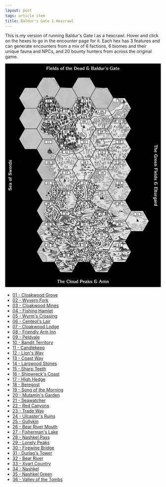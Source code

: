 ```yaml
---
layout: post
tags: article item
title: Baldur's Gate 1 Hexcrawl
---
```


This is my version of running Baldur's Gate I as a hexcrawl. Hover and click on the hexes to go in the encounter page for it. Each hex has 3 features and can generate encounters from a mix of 6 factions, 6 biomes and their unique fauna and NPCs, and 20 bounty hunters from across the original game.

<img width="700px" class="center" src="/images/Hexes/BGHex_blank.png" usemap="#hexmap">

<map name="hexmap">
  <area shape="circle" coords="195,195,45" title="Cloakwood Grove" href="/pages/BaldurHex/01-CloakwoodGrove">
  <area shape="circle" coords="275,245,45" title="Wyvern Fork" href="/pages/BaldurHex/02-WyvernFork">
  <area shape="circle" coords="355,195,45" title="Cloakwood Mines" href="/pages/BaldurHex/03-CloakwoodMines">
  <area shape="circle" coords="435,245,45" title="Fishing Hamlet" href="/pages/BaldurHex/04-FishingHamlet">
  <area shape="circle" coords="515,195,45" title="Wyrm's Crossing" href="/pages/BaldurHex/05-WyrmsCrossing">
  <area shape="circle" coords="195,290,45" title="Centeol's Lair" href="/pages/BaldurHex/06-CenteolsLair">
  <area shape="circle" coords="275,340,45" title="Cloakwood Lodge" href="/pages/BaldurHex/07-CloakwoodLodge">
  <area shape="circle" coords="355,290,45" title="Friendly Arm Inn" href="/pages/BaldurHex/08-FriendlyArm">
  <area shape="circle" coords="435,340,40" title="Peldvale" href="/pages/BaldurHex/09-Peldvale">
  <area shape="circle" coords="515,290,40" title="Bandit Territory" href="/pages/BaldurHex/10-OldRuins">
  <area shape="circle" coords="195,385,40" title="Candlekeep" href="/pages/BaldurHex/11-Candlekeep">
  <area shape="circle" coords="275,435,40" title="Lion's Way" href="/pages/BaldurHex/12-LionsWay">
  <area shape="circle" coords="355,385,40" title="Coast Way" href="/pages/BaldurHex/13-CoastWay">
  <area shape="circle" coords="435,435,40" title="Larswood" href="/pages/BaldurHex/14-LarswoodStones">
  <area shape="circle" coords="515,385,40" title="Woods of Sharp Teeth" href="/pages/BaldurHex/15-SharpTeeth">
  <area shape="circle" coords="195,480,40" title="Shipwreck Coast" href="/pages/BaldurHex/16-ShipwreckCoast">
  <area shape="circle" coords="275,530,40" title="High Hedge" href="/pages/BaldurHex/17-HighHedge">
  <area shape="circle" coords="355,480,40" title="Beregost" href="/pages/BaldurHex/18-Beregost">
  <area shape="circle" coords="435,530,40" title="Song of the Morning" href="/pages/BaldurHex/19-Morning">
  <area shape="circle" coords="515,480,40" title="Mutamin's Garden" href="/pages/BaldurHex/20-Mutamin">
  <area shape="circle" coords="195,575,40" title="Seawatcher" href="/pages/BaldurHex/21-Seawatcher">
  <area shape="circle" coords="275,625,40" title="Red Canyons" href="/pages/BaldurHex/22-RedCanyons">
  <area shape="circle" coords="355,575,40" title="Trade Way" href="/pages/BaldurHex/23-TradeWay">
  <area shape="circle" coords="435,625,40" title="Ulcaster" href="/pages/BaldurHex/24-Ulcaster">
  <area shape="circle" coords="515,575,40" title="Gullykin" href="/pages/BaldurHex/25-Gullykin">
  <area shape="circle" coords="195,670,40" title="Bear River Mouth" href="/pages/BaldurHex/26-BearMouth">
  <area shape="circle" coords="275,720,40" title="Fisherman's Lake" href="/pages/BaldurHex/27-Lake">
  <area shape="circle" coords="355,670,40" title="Nashkel Pass" href="/pages/BaldurHex/28-Pass">
  <area shape="circle" coords="435,720,40" title="Lonely Peaks" href="/pages/BaldurHex/29-Lonely">
  <area shape="circle" coords="515,670,40" title="Firewine Bridge" href="/pages/BaldurHex/30-Firewine">
  <area shape="circle" coords="595,720,40" title="Durlag's Tower" href="/pages/BaldurHex/31-Durlag">
  <area shape="circle" coords="195,765,40" title="Bear River" href="/pages/BaldurHex/32-Bear">
  <area shape="circle" coords="275,815,40" title="Xvart Country" href="/pages/BaldurHex/33-Xvart">
  <area shape="circle" coords="355,765,40" title="Nashkel" href="/pages/BaldurHex/34-Nashkel">
  <area shape="circle" coords="435,815,40" title="Nashkel Green" href="/pages/BaldurHex/35-Green">
  <area shape="circle" coords="515,765,40" title="Valley of the Tombs" href="/pages/BaldurHex/36-Tombs">
  <area shape="circle" coords="195,855,40" title="Gnoll Stronghold" href="/pages/BaldurHex/37-Gnoll">
  <area shape="circle" coords="275,910,40" title="Dryad Falls" href="/pages/BaldurHex/38-Dryad">
  <area shape="circle" coords="355,855,40" title="Fire Leaf Forest" href="/pages/BaldurHex/39-Fireleaf">
  <area shape="circle" coords="435,910,40" title="Nashkel Mines" href="/pages/BaldurHex/40-Mines">
  <area shape="circle" coords="515,855,40" title="Gibberling Mountains" href="/pages/BaldurHex/41-Gibberling">
</map>


<div class="newspaper"><ul>
<li> <a href="/pages/BaldurHex/01-CloakwoodGrove">01 - Cloakwood Grove</a></li>
<li> <a href="/pages/BaldurHex/02-WyvernFork">02 - Wyvern Fork</a></li>
<li> <a href="/pages/BaldurHex/03-CloakwoodMines">03 - Cloakwood Mines</a></li>
<li> <a href="/pages/BaldurHex/04-FishingHamlet">04 - Fishing Hamlet</a></li>
<li> <a href="/pages/BaldurHex/05-WyrmsCrossing">05 - Wyrm's Crossing</a></li>
<li> <a href="/pages/BaldurHex/06-CenteolsLair">06 - Centeol's Lair</a></li>
<li> <a href="/pages/BaldurHex/07-CloakwoodLodge">07 - Cloakwood Lodge</a></li>
<li> <a href="/pages/BaldurHex/08-FriendlyArm">08 - Friendly Arm Inn</a></li>
<li> <a href="/pages/BaldurHex/09-Peldvale">09 - Peldvale</a></li>
<li> <a href="/pages/BaldurHex/10-OldRuins">10 - Bandit Territory</a></li>
<li> <a href="/pages/BaldurHex/11-Candlekeep">11 - Candlekeep</a></li>
<li> <a href="/pages/BaldurHex/12-LionsWay">12 - Lion's Way</a></li>
<li> <a href="/pages/BaldurHex/13-CoastWay">13 - Coast Way</a></li>
<li> <a href="/pages/BaldurHex/14-LarswoodStones">14 - Larswood Stones</a></li>
<li> <a href="/pages/BaldurHex/15-SharpTeeth">15 - Sharp Teeth</a></li>
<li> <a href="/pages/BaldurHex/16-ShipwreckCoast">16 - Shipwreck's Coast</a></li>
<li> <a href="/pages/BaldurHex/17-HighHedge">17 - High Hedge</a></li>
<li> <a href="/pages/BaldurHex/18-Beregost">18 - Beregost</a></li>
<li> <a href="/pages/BaldurHex/19-Morning">19 - Song of the Morning</a></li>
<li> <a href="/pages/BaldurHex/20-Mutamin">20 - Mutamin's Garden</a></li>
<li> <a href="/pages/BaldurHex/21-Seawatcher">21 - Seawatcher</a></li>
<li> <a href="/pages/BaldurHex/22-RedCanyons">22 - Red Canyons</a></li>
<li> <a href="/pages/BaldurHex/23-TradeWay">23 - Trade Way</a></li>
<li> <a href="/pages/BaldurHex/24-Ulcaster">24 - Ulcaster's Ruins</a></li>
<li> <a href="/pages/BaldurHex/25-Gullykin">25 - Gullykin</a></li>
<li> <a href="/pages/BaldurHex/26-BearMouth">26 - Bear River Mouth</a></li>
<li> <a href="/pages/BaldurHex/27-Lake">27 - Fisherman's Lake</a></li>
<li> <a href="/pages/BaldurHex/28-Pass">28 - Nashkel Pass</a></li>
<li> <a href="/pages/BaldurHex/29-Lonely">29 - Lonely Peaks</a></li>
<li> <a href="/pages/BaldurHex/30-Firewine">30 - Firewine Bridge</a></li>
<li> <a href="/pages/BaldurHex/31-Durlag">31 - Durlag's Tower</a></li>
<li> <a href="/pages/BaldurHex/32-Bear">32 - Bear River</a></li>
<li> <a href="/pages/BaldurHex/33-Xvart">33 - Xvart Country</a></li>
<li> <a href="/pages/BaldurHex/34-Nashkel">34 - Nashkel</a></li>
<li> <a href="/pages/BaldurHex/35-Green">35 - Nashkel Green</a></li>
<li> <a href="/pages/BaldurHex/36-Tombs">36 - Valley of the Tombs</a></li>
</ul>
</div>
